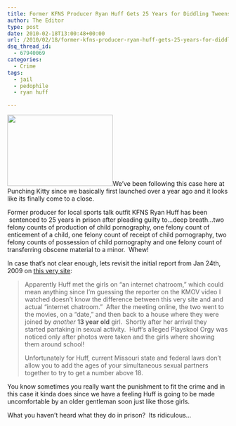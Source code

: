 ```yaml
---
title: Former KFNS Producer Ryan Huff Gets 25 Years for Diddling Tweens
author: The Editor
type: post
date: 2010-02-18T13:00:48+00:00
url: /2010/02/18/former-kfns-producer-ryan-huff-gets-25-years-for-diddling-tweens/
dsq_thread_id:
  - 67940069
categories:
  - Crime
tags:
  - jail
  - pedophile
  - ryan huff

---
```

[<img class="alignright size-medium wp-image-227" title="Ryan Huff" src="http://punchingkitty.com/wp-content/uploads/2009/01/picture-11-300x202.png" alt="" width="240" height="162" srcset="http://media.punchingkitty.com/wordpress/2009/01/picture-11-300x202.png 300w, http://media.punchingkitty.com/wordpress/2009/01/picture-11.png 334w" sizes="(max-width: 240px) 100vw, 240px" />][1]We&#8217;ve been following this case here at Punching Kitty since we basically first launched over a year ago and it looks like its finally come to a close.

Former producer for local sports talk outfit KFNS Ryan Huff has been  sentenced to 25 years in prison after pleading guilty to&#8230;deep breath&#8230;two felony counts of production of child pornography, one felony count of enticement of a child, one felony count of receipt of child pornography, two felony counts of possession of child pornography and one felony count of transferring obscene material to a minor.  Whew!

In case that&#8217;s not clear enough, lets revisit the initial report from Jan 24th, 2009 on <a href="http://punchingkitty.com/2009/01/24/breaking-kfns-producer-arrested-on-rape-charges/" target="_blank">this very site</a>:

> Apparently Huff met the girls on “an internet chatroom,” which could mean anything since I’m guessing the reporter on the KMOV video I watched doesn’t know the difference between this very site and and actual “internet chatroom.”  After the meeting online, the two went to the movies, on a “date,” and then back to a house where they were joined by _another_ **13 year old** girl.  Shortly after her arrival they started partaking in sexual activity.  Huff’s alleged Playskool Orgy was noticed only after photos were taken and the girls where showing them around school!
> 
> Unfortunately for Huff, current Missouri state and federal laws don’t allow you to add the ages of your simultaneous sexual partners together to try to get a number above 18.

You know sometimes you really want the punishment to fit the crime and in this case it kinda does since we have a feeling Huff is going to be made uncomfortable by an older gentleman soon just like those girls.

What you haven&#8217;t heard what they do in prison?  Its ridiculous&#8230;

 [1]: http://punchingkitty.com/wp-content/uploads/2009/01/picture-11.png